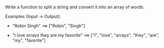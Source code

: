 Write a function to split a string and convert it into an array of words.

Examples (Input -> Output):
* "Robin Singh" ==> ["Robin", "Singh"]

* "I love arrays they are my favorite" ==> ["I", "love", "arrays", "they", "are", "my", "favorite"]